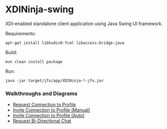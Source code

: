 XDINinja-swing
==============

XDI-enabled standalone client application using Java Swing UI framework.

Requirements:

	apt-get install libhsdis0-fcml libaccess-bridge-java

Build:

	mvn clean install package

Run:

	java -jar target/jfx/app/XDINinja-*-jfx.jar

### Walkthroughs and Diagrams

 * [Request Connection to Profile](https://github.com/projectdanube/XDINinja-swing/wiki/Request-Connection-to-Profile)
 * [Invite Connection to Profile (Manual)](https://github.com/projectdanube/XDINinja-swing/wiki/Invite-Connection-to-Profile-(Manual))
 * [Invite Connection to Profile (Auto)](https://github.com/projectdanube/XDINinja-swing/wiki/Invite-Connection-to-Profile-(Auto))
 * [Request Bi-Directional Chat](https://github.com/projectdanube/XDINinja-swing/wiki/Request-Bi-Directional-Chat)

